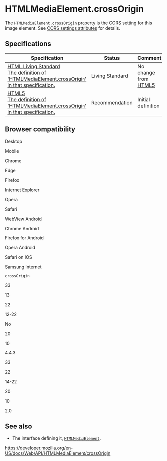 HTMLMediaElement.crossOrigin
============================

The `HTMLMediaElement.crossOrigin` property is the CORS setting for this image element. See [CORS settings attributes](https://developer.mozilla.org/en-US/docs/Web/HTML/Attributes/crossorigin) for details.

Specifications
--------------

<table><thead><tr class="header"><th>Specification</th><th>Status</th><th>Comment</th></tr></thead><tbody><tr class="odd"><td><a href="https://html.spec.whatwg.org/multipage/#attr-media-crossorigin">HTML Living Standard<br />
<span class="small">The definition of 'HTMLMediaElement.crossOrigin' in that specification.</span></a></td><td><span class="spec-living">Living Standard</span></td><td>No change from <a href="https://www.w3.org/TR/html52/">HTML5</a></td></tr><tr class="even"><td><a href="https://www.w3.org/TR/html52/embedded-content-0.html#htmlmediaelement">HTML5<br />
<span class="small">The definition of 'HTMLMediaElement.crossOrigin' in that specification.</span></a></td><td><span class="spec-rec">Recommendation</span></td><td>Initial definition</td></tr></tbody></table>

Browser compatibility
---------------------

Desktop

Mobile

Chrome

Edge

Firefox

Internet Explorer

Opera

Safari

WebView Android

Chrome Android

Firefox for Android

Opera Android

Safari on IOS

Samsung Internet

`crossOrigin`

33

13

22

12-22

No

20

10

4.4.3

33

22

14-22

20

10

2.0

See also
--------

-   The interface defining it, [`HTMLMediaElement`](../htmlmediaelement).

<a href="https://developer.mozilla.org/en-US/docs/Web/API/HTMLMediaElement/crossOrigin" class="_attribution-link">https://developer.mozilla.org/en-US/docs/Web/API/HTMLMediaElement/crossOrigin</a>
